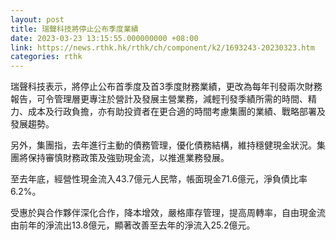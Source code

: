 ```yaml
---
layout: post
title: 瑞聲科技將停止公布季度業績
date: 2023-03-23 13:15:55.000000000 +08:00
link: https://news.rthk.hk/rthk/ch/component/k2/1693243-20230323.htm
categories: rthk
---
```


瑞聲科技表示，將停止公布首季度及首3季度財務業績，更改為每年刊發兩次財務報告，可令管理層更專注於營計及發展主營業務，減輕刊發季績所需的時間、精力、成本及行政負擔，亦有助投資者在更合適的時間考慮集團的業績、戰略部署及發展趨勢。

另外，集團指，去年進行主動的債務管理，優化債務結構，維持穩健現金狀況。集團將保持審慎財務政策及強勁現金流，以推進業務發展。

至去年底，經營性現金流入43.7億元人民幣，帳面現金71.6億元，淨負債比率6.2%。

受惠於與合作夥伴深化合作，降本增效，嚴格庫存管理，提高周轉率，自由現金流由前年的淨流出13.8億元，顯著改善至去年的淨流入25.2億元。

